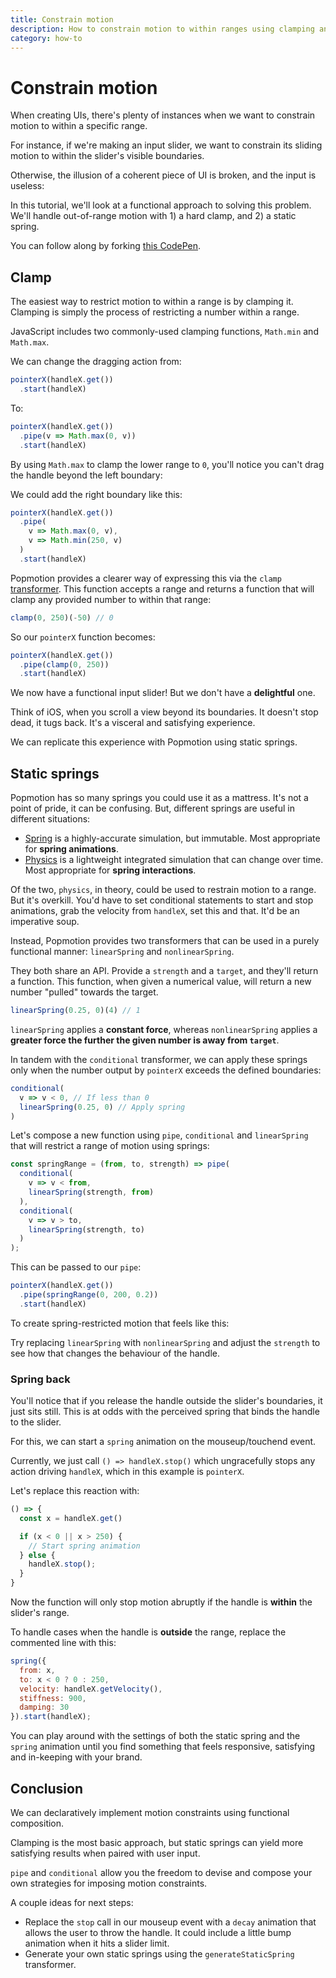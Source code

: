```yaml
---
title: Constrain motion
description: How to constrain motion to within ranges using clamping and springs.
category: how-to
---
```


# Constrain motion

When creating UIs, there's plenty of instances when we want to constrain motion to within a specific range.

For instance, if we're making an input slider, we want to constrain its sliding motion to within the slider's visible boundaries.

Otherwise, the illusion of a coherent piece of UI is broken, and the input is useless:

<CodePen id="KZzWdz" height={200} />

In this tutorial, we'll look at a functional approach to solving this problem. We'll handle out-of-range motion with 1) a hard clamp, and 2) a static spring.

You can follow along by forking [this CodePen](https://codepen.io/popmotion/pen/KZzWdz?editors=0010).

## Clamp

The easiest way to restrict motion to within a range is by clamping it. Clamping is simply the process of restricting a number within a range.

JavaScript includes two commonly-used clamping functions, `Math.min` and `Math.max`.

We can change the dragging action from:

```javascript
pointerX(handleX.get())
  .start(handleX)
```

To:

```javascript
pointerX(handleX.get())
  .pipe(v => Math.max(0, v))
  .start(handleX)
```

By using `Math.max` to clamp the lower range to `0`, you'll notice you can't drag the handle beyond the left boundary:

<CodePen id="ppyeGW" height={200 />

We could add the right boundary like this:

```javascript
pointerX(handleX.get())
  .pipe(
    v => Math.max(0, v),
    v => Math.min(250, v)
  )
  .start(handleX)
```

Popmotion provides a clearer way of expressing this via the `clamp` [transformer](/api/transformers). This function accepts a range and returns a function that will clamp any provided number to within that range:

```javascript
clamp(0, 250)(-50) // 0
```

So our `pointerX` function becomes:

```javascript
pointerX(handleX.get())
  .pipe(clamp(0, 250))
  .start(handleX)
```

<CodePen id="eyZvar" height={200} />

We now have a functional input slider! But we don't have a **delightful** one.

Think of iOS, when you scroll a view beyond its boundaries. It doesn't stop dead, it tugs back. It's a visceral and satisfying experience.

We can replicate this experience with Popmotion using static springs.

## Static springs

Popmotion has so many springs you could use it as a mattress. It's not a point of pride, it can be confusing. But, different springs are useful in different situations:

- [Spring](/api/spring) is a highly-accurate simulation, but immutable. Most appropriate for **spring animations**.
- [Physics](/api/physics) is a lightweight integrated simulation that can change over time. Most appropriate for **spring interactions**.

Of the two, `physics`, in theory, could be used to restrain motion to a range. But it's overkill. You'd have to set conditional statements to start and stop animations, grab the velocity from `handleX`, set this and that. It'd be an imperative soup.

Instead, Popmotion provides two transformers that can be used in a purely functional manner: `linearSpring` and `nonlinearSpring`.

They both share an API. Provide a `strength` and a `target`, and they'll return a function. This function, when given a numerical value, will return a new number "pulled" towards the target.

```javascript
linearSpring(0.25, 0)(4) // 1
```

`linearSpring` applies a **constant force**, whereas `nonlinearSpring` applies a **greater force the further the given number is away from `target`**.

In tandem with the `conditional` transformer, we can apply these springs only when the number output by `pointerX` exceeds the defined boundaries:

```javascript
conditional(
  v => v < 0, // If less than 0
  linearSpring(0.25, 0) // Apply spring
)
```

Let's compose a new function using `pipe`, `conditional` and `linearSpring` that will restrict a range of motion using springs:

```javascript
const springRange = (from, to, strength) => pipe(
  conditional(
    v => v < from,
    linearSpring(strength, from)
  ),
  conditional(
    v => v > to,
    linearSpring(strength, to)
  )
);
```

This can be passed to our `pipe`:

```javascript
pointerX(handleX.get())
  .pipe(springRange(0, 200, 0.2))
  .start(handleX)
```

To create spring-restricted motion that feels like this:

<CodePen id="jYqmEa" height={200} />

Try replacing `linearSpring` with `nonlinearSpring` and adjust the `strength` to see how that changes the behaviour of the handle.

### Spring back

You'll notice that if you release the handle outside the slider's boundaries, it just sits still. This is at odds with the perceived spring that binds the handle to the slider.

For this, we can start a `spring` animation on the mouseup/touchend event.

Currently, we just call `() => handleX.stop()` which ungracefully stops any action driving `handleX`, which in this example is `pointerX`.

Let's replace this reaction with:

```javascript
() => {
  const x = handleX.get()

  if (x < 0 || x > 250) {
    // Start spring animation
  } else {
    handleX.stop();
  }
}
```

Now the function will only stop motion abruptly if the handle is **within** the slider's range.

To handle cases when the handle is **outside** the range, replace the commented line with this:

```javascript
spring({
  from: x,
  to: x < 0 ? 0 : 250,
  velocity: handleX.getVelocity(),
  stiffness: 900,
  damping: 30
}).start(handleX);
```

<CodePen id="xpVdLv" height={200} />

You can play around with the settings of both the static spring and the `spring` animation until you find something that feels responsive, satisfying and in-keeping with your brand.

## Conclusion

We can declaratively implement motion constraints using functional composition.

Clamping is the most basic approach, but static springs can yield more satisfying results when paired with user input.

`pipe` and `conditional` allow you the freedom to devise and compose your own strategies for imposing motion constraints.

A couple ideas for next steps:

- Replace the `stop` call in our mouseup event with a `decay` animation that allows the user to throw the handle. It could include a little bump animation when it hits a slider limit.
- Generate your own static springs using the `generateStaticSpring` transformer.
